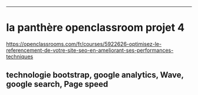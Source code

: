 ---
# la panthère openclassroom projet 4
https://openclassrooms.com/fr/courses/5922626-optimisez-le-referencement-de-votre-site-seo-en-ameliorant-ses-performances-techniques


technologie bootstrap, google analytics, Wave, google search, Page speed
---